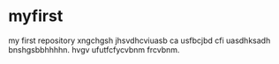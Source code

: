 # myfirst
my first repository xngchgsh jhsvdhcviuasb ca usfbcjbd cfi uasdhksadh bnshgsbbhhhhn.
hvgv ufutfcfycvbnm frcvbnm.
